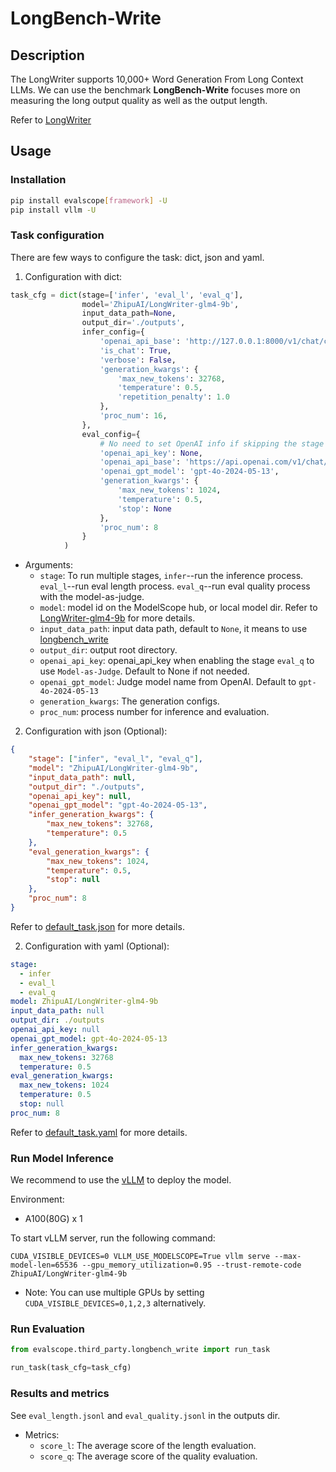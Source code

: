 # LongBench-Write

## Description
The LongWriter supports 10,000+ Word Generation From Long Context LLMs.
We can use the benchmark **LongBench-Write** focuses more on measuring the long output quality as well as the output length.

Refer to [LongWriter](https://github.com/THUDM/LongWriter)

## Usage

### Installation

```bash
pip install evalscope[framework] -U
pip install vllm -U
```

### Task configuration

There are few ways to configure the task: dict, json and yaml.

1. Configuration with dict:

```python
task_cfg = dict(stage=['infer', 'eval_l', 'eval_q'],
                model='ZhipuAI/LongWriter-glm4-9b',
                input_data_path=None,
                output_dir='./outputs',
                infer_config={
                    'openai_api_base': 'http://127.0.0.1:8000/v1/chat/completions', 
                    'is_chat': True, 
                    'verbose': False, 
                    'generation_kwargs': {
                        'max_new_tokens': 32768, 
                        'temperature': 0.5, 
                        'repetition_penalty': 1.0
                    },
                    'proc_num': 16,
                },
                eval_config={
                    # No need to set OpenAI info if skipping the stage `eval_q`
                    'openai_api_key': None,   
                    'openai_api_base': 'https://api.openai.com/v1/chat/completions', 
                    'openai_gpt_model': 'gpt-4o-2024-05-13', 
                    'generation_kwargs': {
                        'max_new_tokens': 1024, 
                        'temperature': 0.5, 
                        'stop': None
                    }, 
                    'proc_num': 8
                }
            )

```

- Arguments:
  - `stage`: To run multiple stages, `infer`--run the inference process. `eval_l`--run eval length process. `eval_q`--run eval quality process with the model-as-judge.
  - `model`: model id on the ModelScope hub, or local model dir. Refer to [LongWriter-glm4-9b](https://modelscope.cn/models/ZhipuAI/LongWriter-glm4-9b/summary) for more details.
  - `input_data_path`: input data path, default to `None`, it means to use [longbench_write](https://github.com/modelscope/evalscope/blob/main/evalscope/third_party/longbench_write/resources/longbench_write.jsonl)
  - `output_dir`: output root directory.
  - `openai_api_key`: openai_api_key when enabling the stage `eval_q` to use `Model-as-Judge`. Default to None if not needed.
  - `openai_gpt_model`: Judge model name from OpenAI. Default to `gpt-4o-2024-05-13`
  - `generation_kwargs`: The generation configs.
  - `proc_num`: process number for inference and evaluation.


2. Configuration with json (Optional):

```json
{
    "stage": ["infer", "eval_l", "eval_q"],
    "model": "ZhipuAI/LongWriter-glm4-9b",
    "input_data_path": null,
    "output_dir": "./outputs",
    "openai_api_key": null,
    "openai_gpt_model": "gpt-4o-2024-05-13",
    "infer_generation_kwargs": {
        "max_new_tokens": 32768,
        "temperature": 0.5
    },
    "eval_generation_kwargs": {
        "max_new_tokens": 1024,
        "temperature": 0.5,
        "stop": null
    },
    "proc_num": 8
}
```
Refer to [default_task.json](https://github.com/modelscope/evalscope/blob/main/evalscope/third_party/longbench_write/default_task.json) for more details.


2. Configuration with yaml (Optional):

```yaml
stage:
  - infer
  - eval_l
  - eval_q
model: ZhipuAI/LongWriter-glm4-9b
input_data_path: null
output_dir: ./outputs
openai_api_key: null
openai_gpt_model: gpt-4o-2024-05-13
infer_generation_kwargs:
  max_new_tokens: 32768
  temperature: 0.5
eval_generation_kwargs:
  max_new_tokens: 1024
  temperature: 0.5
  stop: null
proc_num: 8

```
Refer to [default_task.yaml](https://github.com/modelscope/evalscope/blob/main/evalscope/third_party/longbench_write/default_task.yaml) for more details.


### Run Model Inference
We recommend to use the [vLLM](https://github.com/vllm-project/vllm) to deploy the model.

Environment:
* A100(80G) x 1


To start vLLM server, run the following command:
```shell
CUDA_VISIBLE_DEVICES=0 VLLM_USE_MODELSCOPE=True vllm serve --max-model-len=65536 --gpu_memory_utilization=0.95 --trust-remote-code ZhipuAI/LongWriter-glm4-9b

```
* Note: You can use multiple GPUs by setting `CUDA_VISIBLE_DEVICES=0,1,2,3` alternatively.


### Run Evaluation

```python
from evalscope.third_party.longbench_write import run_task

run_task(task_cfg=task_cfg)
```


### Results and metrics
See `eval_length.jsonl` and `eval_quality.jsonl` in the outputs dir.

- Metrics:
  - `score_l`: The average score of the length evaluation.
  - `score_q`: The average score of the quality evaluation.
